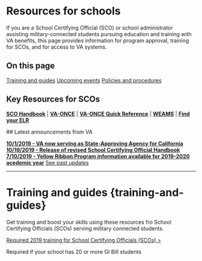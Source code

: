 # Resources for schools

If you are a School Certifying Official (SCO) or school administrator assisting military-connected students pursuing education and training with VA benefits, this page provides information for program approval, training for SCOs, and for access to VA systems.

## On this page

[Training and guides](#training-and-guides)
[Upcoming events](#upcoming-events)
[Policies and procedures](#policies-and-procedures)

## Key Resources for SCOs

**[SCO Handbook](/pages/education/sco-handbook/)** | **[VA-ONCE](/pages/education/va-once/)** | **[VA-ONCE Quick Reference](/pages/education/va-once-quick-reference/)** | **[WEAMS](/pages/education/weams/)** | **[Find your ELR](/pages/education/find-your-elr/)**

<div class="card information">
## Latest announcements from VA

**[10/1/2019 - VA now serving as State-Approving Agency for California](https://www.benefits.va.gov/gibill/news.asp)**
**[10/19/2019 - Release of revised School Certifying Official Handbook](https://www.benefits.va.gov/gibill/news.asp)**
**[7/10/2019 - Yellow Ribbon Program information available for 2019-2020 acedemic year](https://www.benefits.va.gov/gibill/news.asp)**
[See past updates](https://www.benefits.va.gov/gibill/news.asp)
</div>

***

# Training and guides {training-and-guides}

Get training and boost your skills using these resources fro School Certifying Officials (SCOs) serving military connected students.

[Required 2019 training for School Certifying Officials (SCOs) >](/pages/education/required-2019-training-for-scos)

Required if your school has 20 or more GI Bill students
